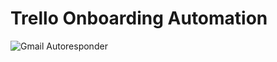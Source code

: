 # Trello Onboarding Automation

![Gmail Autoresponder](https://imgur.com/a/gmail-autoresponder-s1J7qeu)
